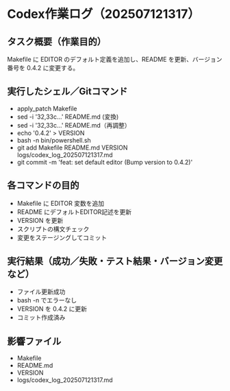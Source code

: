 # Codex作業ログ（202507121317）
## タスク概要（作業目的）
Makefile に EDITOR のデフォルト定義を追加し、README を更新、バージョン番号を 0.4.2 に変更する。

## 実行したシェル／Gitコマンド
- apply_patch Makefile
- sed -i '32,33c...' README.md (変換)
- sed -i '32,33c...' README.md（再調整）
- echo '0.4.2' > VERSION
- bash -n bin/powershell.sh
- git add Makefile README.md VERSION logs/codex_log_202507121317.md
- git commit -m 'feat: set default editor (Bump version to 0.4.2)'

## 各コマンドの目的
- Makefile に EDITOR 変数を追加
- README にデフォルトEDITOR記述を更新
- VERSION を更新
- スクリプトの構文チェック
- 変更をステージングしてコミット

## 実行結果（成功／失敗・テスト結果・バージョン変更など）
- ファイル更新成功
- bash -n でエラーなし
- VERSION を 0.4.2 に更新
- コミット作成済み

## 影響ファイル
- Makefile
- README.md
- VERSION
- logs/codex_log_202507121317.md
